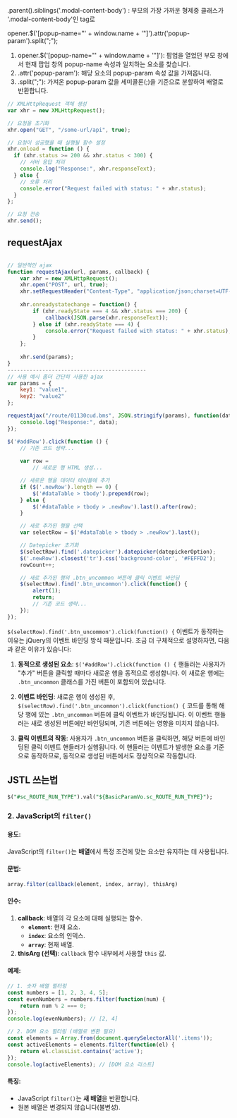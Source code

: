 .parent().siblings('.modal-content-body') : 부모의 가장 가까운 형제중 클래스가 '.modal-content-body'인 tag로


opener.$('\[popup-name="' + window.name + '"]').attr('popup-param').split(";");
1. opener.$('\[popup-name="' + window.name + '"]'): 팝업을 열었던 부모 창에서 현재 팝업 창의 popup-name 속성과 일치하는 요소를 찾습니다.
2. .attr('popup-param'): 해당 요소의 popup-param 속성 값을 가져옵니다.
3. .split(";"): 가져온 popup-param 값을 세미콜론(;)을 기준으로 분할하여 배열로 반환합니다.



```javaScript
// XMLHttpRequest 객체 생성
var xhr = new XMLHttpRequest();

// 요청을 초기화
xhr.open("GET", "/some-url/api", true);

// 요청이 성공했을 때 실행될 함수 설정
xhr.onload = function () {
  if (xhr.status >= 200 && xhr.status < 300) {
    // 서버 응답 처리
    console.log("Response:", xhr.responseText);
  } else {
    // 오류 처리
    console.error("Request failed with status: " + xhr.status);
  }
};

// 요청 전송
xhr.send();

```


## requestAjax

```javaScript

// 일반적인 ajax
function requestAjax(url, params, callback) {
    var xhr = new XMLHttpRequest();
    xhr.open("POST", url, true);
    xhr.setRequestHeader("Content-Type", "application/json;charset=UTF-8");
    
    xhr.onreadystatechange = function() {
        if (xhr.readyState === 4 && xhr.status === 200) {
            callback(JSON.parse(xhr.responseText));
        } else if (xhr.readyState === 4) {
            console.error("Request failed with status: " + xhr.status);
        }
    };
    
    xhr.send(params);
}
--------------------------------------------
// 사용 예시 좀더 간단히 사용한 ajax
var params = {
    key1: "value1",
    key2: "value2"
};

requestAjax("/route/01130cud.bms", JSON.stringify(params), function(data) {
    console.log("Response:", data);
});

```




```javascript
$('#addRow').click(function () {
    // 기존 코드 생략...
    
    var row =
        // 새로운 행 HTML 생성...

    // 새로운 행을 데이터 테이블에 추가
    if ($('.newRow').length == 0) {
        $('#dataTable > tbody').prepend(row);
    } else {
        $('#dataTable > tbody > .newRow').last().after(row);
    }

    // 새로 추가된 행을 선택
    var selectRow = $('#dataTable > tbody > .newRow').last();

    // Datepicker 초기화
    $(selectRow).find('.datepicker').datepicker(datepickerOption);
    $('.newRow').closest('tr').css('background-color', '#FEFFD2');
    rowCount++;

    // 새로 추가된 행의 .btn_uncommon 버튼에 클릭 이벤트 바인딩
    $(selectRow).find('.btn_uncommon').click(function() {
        alert(1);
        return;
        // 기존 코드 생략...
    });
});

```

`$(selectRow).find('.btn_uncommon').click(function() {` 이벤트가 동작하는 이유는 jQuery의 이벤트 바인딩 방식 때문입니다. 조금 더 구체적으로 설명하자면, 다음과 같은 이유가 있습니다:

1. **동적으로 생성된 요소**: `$('#addRow').click(function () {` 핸들러는 사용자가 "추가" 버튼을 클릭할 때마다 새로운 행을 동적으로 생성합니다. 이 새로운 행에는 `.btn_uncommon` 클래스를 가진 버튼이 포함되어 있습니다.
    
2. **이벤트 바인딩**: 새로운 행이 생성된 후, `$(selectRow).find('.btn_uncommon').click(function() {` 코드를 통해 해당 행에 있는 `.btn_uncommon` 버튼에 클릭 이벤트가 바인딩됩니다. 이 이벤트 핸들러는 새로 생성된 버튼에만 바인딩되며, 기존 버튼에는 영향을 미치지 않습니다.
    
3. **클릭 이벤트의 작동**: 사용자가 `.btn_uncommon` 버튼을 클릭하면, 해당 버튼에 바인딩된 클릭 이벤트 핸들러가 실행됩니다. 이 핸들러는 이벤트가 발생한 요소를 기준으로 동작하므로, 동적으로 생성된 버튼에서도 정상적으로 작동합니다.



## JSTL 쓰는법
```sql
$("#sc_ROUTE_RUN_TYPE").val("${BasicParamVo.sc_ROUTE_RUN_TYPE}");
```


### **2. JavaScript의 `filter()`**

#### **용도**:

JavaScript의 `filter()`는 **배열**에서 특정 조건에 맞는 요소만 유지하는 데 사용됩니다.

#### **문법**:

```js
array.filter(callback(element, index, array), thisArg)
```


#### **인수**:

1. **callback**: 배열의 각 요소에 대해 실행되는 함수.
    - **`element`**: 현재 요소.
    - **`index`**: 요소의 인덱스.
    - **`array`**: 현재 배열.
2. **thisArg (선택)**: `callback` 함수 내부에서 사용할 `this` 값.

#### **예제**:

```js
// 1. 숫자 배열 필터링
const numbers = [1, 2, 3, 4, 5];
const evenNumbers = numbers.filter(function(num) {
    return num % 2 === 0;
});
console.log(evenNumbers); // [2, 4]

// 2. DOM 요소 필터링 (배열로 변환 필요)
const elements = Array.from(document.querySelectorAll('.items'));
const activeElements = elements.filter(function(el) {
    return el.classList.contains('active');
});
console.log(activeElements); // [DOM 요소 리스트]
```


#### **특징**:

- JavaScript `filter()`는 **새 배열**을 반환합니다.
- 원본 배열은 변경되지 않습니다(불변성).


